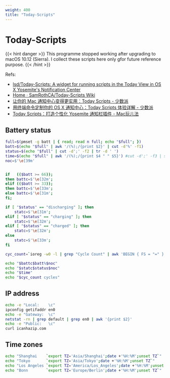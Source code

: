 ```yaml
---
weight: 400
title: "Today-Scripts"
---
```

# Today-Scripts

{{< hint danger >}}
This programme stopped working after upgrading to macOS 10.12 (Sierra). I collect these scripts here only gfor future reference purpose.
{{< /hint >}}

Refs:

- [lsd/Today-Scripts: A widget for running scripts in the Today View in OS X Yosemite's Notification Center](https://github.com/lsd/Today-Scripts)
- [Home · SamRothCA/Today\-Scripts Wiki](https://github.com/SamRothCA/Today-Scripts/wiki)
- [让你的 Mac 通知中心变得更实用：Today Scripts \- 少数派](https://sspai.com/post/40169)
- [用终端命令定制你的 OS X 通知中心：Today Scripts 体验详解 \- 少数派](https://sspai.com/post/27662)
- [Today Scripts：打造个性化 Yosemite 通知栏插件 \- Mac玩儿法](https://www.waerfa.com/today-scripts-for-yosemite-today-view)

## Battery status

```sh
full=$(pmset -g batt | { read; read n full; echo "$full"; })
batt=$(echo "$full" | awk '/(%);/{print $2}' | cut -d'%' -f1)
status=$(echo "$full" | cut -d';' -f2 | tr -d ' ')
time=$(echo "$full" | awk '/(%);/{print $4 " " $5}') #cut -d';' -f3 | sed 's/^ *//'
noc=$'\e[39m'


if   (($batt >= 66)); 
then battc=$'\e[32m';
elif (($batt >= 33)); 
then battc=$'\e[33m';
else battc=$'\e[31m';
fi;

if [ "$status" == "discharging" ]; then
    statc=$'\e[31m';
elif [ "$status" == "charging" ]; then
    statc=$'\e[32m';
elif [ "$status" == "charged" ]; then
    statc=$'\e[32m';
else
    statc=$'\e[33m';
fi

cyc_count=`ioreg -w0 -l | grep "Cycle Count" | awk 'BEGIN { FS = "=" } ; {print $8}' | awk 'BEGIN { FS = "}" } ; {print $1}'`

echo "$battc$batt%$noc"
echo "$statc$status$noc"
echo "$time" 
echo "$cyc_count cycles"
```

## IP address

```sh
echo -e "Local:    \c"
ipconfig getifaddr en0
echo -e "Gateway:  \c"
netstat -rn | grep default | grep en0 | awk '{print $2}'
echo -e "Public:   \c"
curl icanhazip.com
```

## Time zones

```sh
echo "Shanghai    `export TZ='Asia/Shanghai';date +'%H:%M';unset TZ`"
echo "Tokyo       `export TZ='Asia/Tokyo';date +'%H:%M';unset TZ`"
echo "Los Angeles `export TZ='America/Los_Angeles';date +'%H:%M';unset TZ`"
echo "Bonn        `export TZ='Europe/Berlin';date +'%H:%M';unset TZ`"
```
